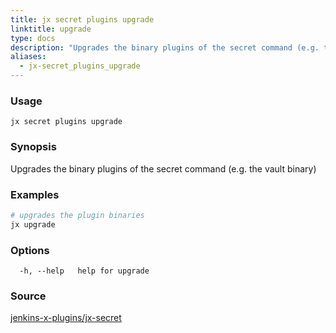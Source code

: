 ```yaml
---
title: jx secret plugins upgrade
linktitle: upgrade
type: docs
description: "Upgrades the binary plugins of the secret command (e.g. the Vault binary)"
aliases:
  - jx-secret_plugins_upgrade
---
```


### Usage

```
jx secret plugins upgrade
```

### Synopsis

Upgrades the binary plugins of the secret command (e.g. the vault binary)

### Examples

  ```bash
  # upgrades the plugin binaries
  jx upgrade

  ```
### Options

```
  -h, --help   help for upgrade
```



### Source

[jenkins-x-plugins/jx-secret](https://github.com/jenkins-x-plugins/jx-secret)
